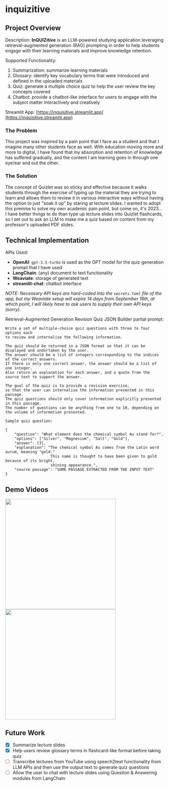 # inquizitive

## Project Overview

Description: **InQUIZitive** is an LLM-powered studying application leveraging retrieval-augmented generation (RAG) prompting in order to help students engage with their learning materials and improve knowledge retention.

Supported Functionality:

1. Summarization: summarize learning materials
2. Glossary: identify key vocabulary terms that were introduced and defined in the uploaded materials
3. Quiz: generate a multiple choice quiz to help the user review the key concepts covered
4. Chatbot: provide a chatbot-like interface for users to engage with the subject matter interactively and creatively

Streamlit App: [https://inquisitive.streamlit.app](https://inquisitive.streamlit.app)  

### The Problem

This project was inspired by a pain point that I face as a student and that I imagine many other students face as well. With education moving more and more to digital, I have found that my absorption and retention of knowledge has suffered gradually, and the content I am learning goes in through one eye/ear and out the other.

### The Solution

The concept of Quizlet was so sticky and effective because it walks students through the exercise of typing up the material they are trying to learn and allows them to review it in various interactive ways without having the option to just "soak it up" by staring at lecture slides. I wanted to adopt this premise to solve my own academic pain point, but come on, it's 2023... I have better things to do than type up lecture slides into Quizlet flashcards, so I set out to ask an LLM to make me a quiz based on content from my professor's uploaded PDF slides.

## Technical Implementation

APIs Used:
- **OpenAI**: `gpt-3.5-turbo` is used as the GPT model for the quiz generation prompt that I have used
- **LangChain**: (any) document to text functionality
- **Weaviate**: storage of generated text
- **streamlit-chat**: chatbot interface  

*NOTE: Necessary API keys are hard-coded into the `secrets.toml` file of the app, but my Weaviate setup will expire 14 days from September 18th, at which point, I will likely have to ask users to supply their own API keys (sorry).*

Retrieval-Augmented Generation Revision Quiz JSON Builder partial prompt:

> 
    Write a set of multiple-choice quiz questions with three to four options each 
    to review and internalise the following information.

    The quiz should be returned in a JSON format so that it can be displayed and undertaken by the user.
    The answer should be a list of integers corresponding to the indices of the correct answers.
    If there is only one correct answer, the answer should be a list of one integer.
    Also return an explanation for each answer, and a quote from the source text to support the answer.

    The goal of the quiz is to provide a revision exercise, 
    so that the user can internalise the information presented in this passage.
    The quiz questions should only cover information explicitly presented in this passage. 
    The number of questions can be anything from one to 10, depending on the volume of information presented.     

    Sample quiz question:

    {
        "question": "What element does the chemical symbol Au stand for?",
        "options": ["Silver", "Magnesium", "Salt", "Gold"],
        "answer": [3],
        "explanation": "The chemical symbol Au comes from the Latin word aurum, meaning "gold." 
                        This name is thought to have been given to gold because of its bright,
                        shining appearance.",
        "source passage": "SOME PASSAGE EXTRACTED FROM THE INPUT TEXT"
    }

## Demo Videos

<img src="./media/summary.gif" width="350"/><img src="./media/glossary.gif" width="350"/>


## Future Work

- [x] Summarize lecture slides
- [x] Help users review glossary terms in flashcard-like format before taking quiz
- [ ] Transcribe lectures from YouTube using speech2text functionality from LLM APIs and then use the output text to generate quiz questions
- [ ] Allow the user to chat with lecture slides using Question & Answering modules from LangChain
